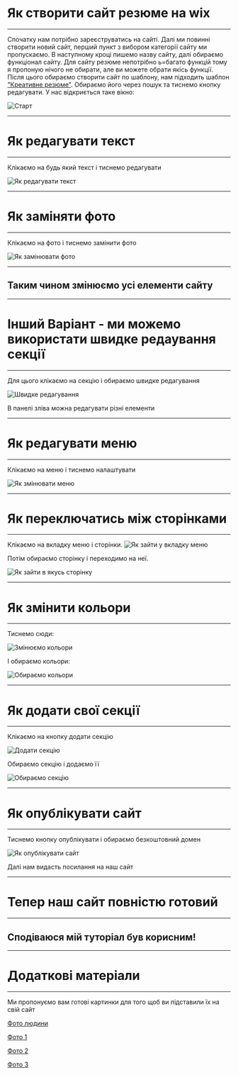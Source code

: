 # Як створити сайт резюме на wix
---
Спочатку нам потрібно зареєструватись на сайті. Далі ми повинні створити новий сайт, перший пункт з вибором категорії сайту ми пропускаємо. В наступному кроці пишемо назву сайту, далі обираємо функціонал сайту. Для сайту резюме непотрібно ь=багато функцій тому я пропоную нічого не обирати, але ви можете обрати якісь функції. Після цього обираємо створити сайт по шаблону, нам підходить шаблон ["Креативне резюме"](https://ru.wix.com/website-template/view/html/2846?originUrl=https%3A%2F%2Fru.wix.com%2Fwebsite%2Ftemplates%3Fcriteria%3D%25D0%25BF%25D0%25BE%25D1%2580%25D1%2582%25D1%2584%25D0%25BE%25D0%25BB%25D0%25B8%25D0%25BE&tpClick=view_button&esi=7c789648-a3ee-41f5-8924-18f750fa9ee0). Обираємо його через пошук та тиснемо кнопку редагувати. У нас відкриється таке вікно:



![Старт](img/start.png)

---
# Як редагувати текст
---
Клікаємо на будь який текст і тиснемо редагувати

![Як редагувати текст](img/text.png)


---
# Як заміняти фото
---
Клікаємо на фото і тиснемо замінити фото

![Як замінювати фото](img/change_img.png)

---
## Таким чином змінюємо усі елементи сайту
---
# Інший Варіант - ми можемо використати швидке редаування секції
---
Для цього клікаємо на секцію і обираємо швидке редагування

![Швидке редагування](img/fast_change_1.png)

В панелі зліва можна редагувати різні елементи

---
# Як редагувати меню
---
Клікаємо на меню і тиснемо налаштувати

![Як змінювати меню](img/menu.png)

---
# Як переключатись між сторінками
---

Клікаємо на вкладку меню і сторінки. 
![Як зайти у вкладку меню](img/menu_pages_1.png)

Потім обираємо сторінку і переходимо на неї.

![Як зайти в якусь сторінку](img/menu_pages_2.png)

---
# Як змінити кольори
---
Тиснемо сюди:

![Змінюємо кольори](img/colors_1.png)

І обираємо кольори:

![Обираємо кольори](img/colors_2.png)

---
# Як додати свої секції
---
Клікаємо на кнопку додати секцію

![Додати секцію](img/add_section.png)

Обираємо секцію і додаємо її

![Обираємо секцію](img/decide_section.png)


---
# Як опублікувати сайт
---
Тиснемо кнопку опублікувати і обираємо безкоштовний домен

![Як опублікувати сайт](img/publish.png)

Далі нам видасть посилання на наш сайт

---
# Тепер наш сайт повністю готовий
---

## Сподіваюся мій туторіал був корисним!

---
# Додаткові матеріали
---

Ми пропонуємо вам готові картинки для того щоб ви підставили їх на свій сайт

[Фото людини](https://drive.google.com/file/d/1lZqzbHPUTKPaP0sDrIaAL4Qem7TykFEP/view?usp=sharing)

[Фото 1](https://drive.google.com/file/d/16CxmK_N9-7JYsMKJ2CxS5Rdq6Y49TDUS/view?usp=sharing)

[Фото 2](https://drive.google.com/file/d/1U2D_YnbxFixg4b60ZIwp4ilFoLeXBPGJ/view?usp=sharing)

[Фото 3](https://drive.google.com/file/d/12qECswpbtoqtMjHMLF6q-T9E7T5ZwkpR/view?usp=sharing)
